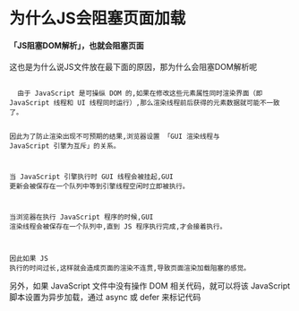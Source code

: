 为什么JS会阻塞页面加载
===
#### 「JS阻塞DOM解析」，也就会阻塞页面

这也是为什么说JS文件放在最下面的原因，那为什么会阻塞DOM解析呢

<code>
  由于 JavaScript 是可操纵 DOM 的,如果在修改这些元素属性同时渲染界面（即 JavaScript 线程和 UI 线程同时运行）,那么渲染线程前后获得的元素数据就可能不一致了。

  因此为了防止渲染出现不可预期的结果,浏览器设置 「GUI 渲染线程与 JavaScript 引擎为互斥」的关系。

  当 JavaScript 引擎执行时 GUI 线程会被挂起,GUI 更新会被保存在一个队列中等到引擎线程空闲时立即被执行。

  当浏览器在执行 JavaScript 程序的时候,GUI 渲染线程会被保存在一个队列中,直到 JS 程序执行完成,才会接着执行。

  因此如果 JS 执行的时间过长,这样就会造成页面的渲染不连贯,导致页面渲染加载阻塞的感觉。
</code>

另外，如果 JavaScript 文件中没有操作 DOM 相关代码，就可以将该 JavaScript 脚本设置为异步加载，通过 async 或 defer 来标记代码
